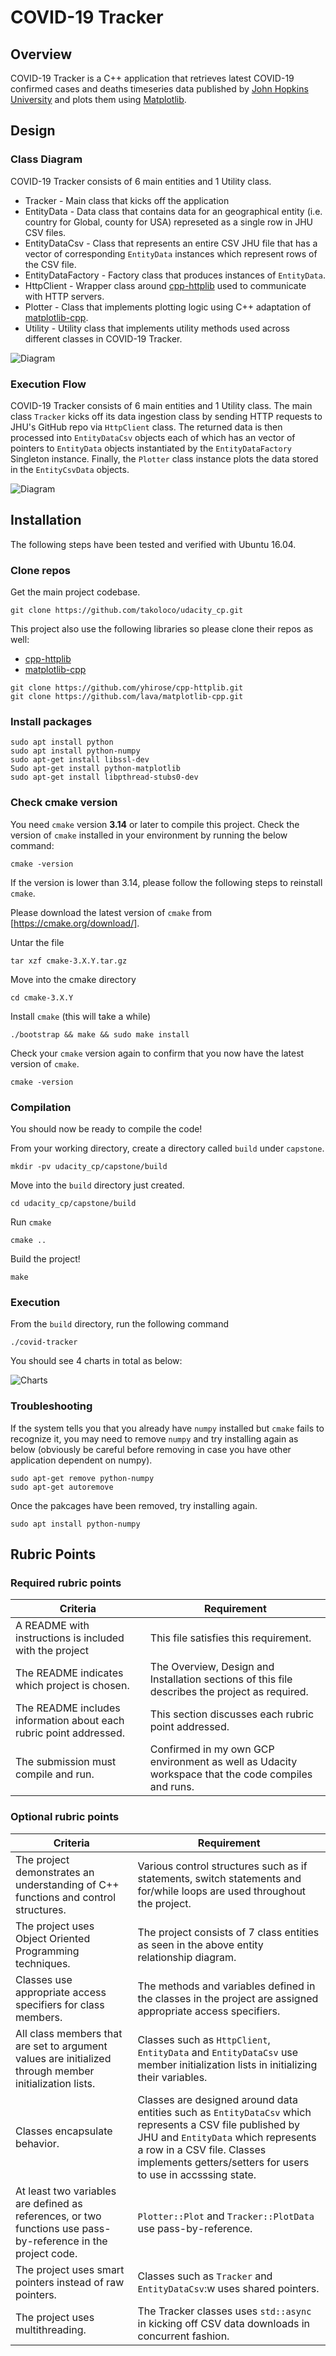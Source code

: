 # COVID-19 Tracker

## Overview

COVID-19 Tracker is a C++ application that retrieves latest COVID-19 confirmed cases and deaths timeseries data published by [John Hopkins University](https://github.com/CSSEGISandData/COVID-19) and plots them using [Matplotlib](https://github.com/lava/matplotlib-cpp).

## Design

### Class Diagram

COVID-19 Tracker consists of 6 main entities and 1 Utility class.

* Tracker - Main class that kicks off the application
* EntityData - Data class that contains data for an geographical entity (i.e. country for Global, county for USA) represeted as a single row in JHU CSV files.
* EntityDataCsv - Class that represents an entire CSV JHU file that has a vector of corresponding `EntityData` instances which represent rows of the CSV file.
* EntityDataFactory - Factory class that produces instances of `EntityData`.
* HttpClient - Wrapper class around [cpp-httplib](https://github.com/yhirose/cpp-httplib) used to communicate with HTTP servers.
* Plotter - Class that implements plotting logic using C++ adaptation of [matplotlib-cpp](https://github.com/lava/matplotlib-cpp).
* Utility - Utility class that implements utility methods used across different classes in COVID-19 Tracker.

![Diagram](https://raw.githubusercontent.com/takoloco/udacity_cp/master/images/capstone/20200602_diagram_class_covid-tracker_01.png)

### Execution Flow

COVID-19 Tracker consists of 6 main entities and 1 Utility class. The main class `Tracker` kicks off its data ingestion class by sending HTTP requests to JHU's GitHub repo via `HttpClient` class. The returned data is then processed into `EntityDataCsv` objects each of which has an vector of pointers to `EntityData` objects instantiated by the `EntityDataFactory` Singleton instance. Finally, the `Plotter` class instance plots the data stored in the `EntityCsvData` objects.

![Diagram](https://raw.githubusercontent.com/takoloco/udacity_cp/master/images/capstone/20200602_diagram_sequence_covid-tracker_01.png)

## Installation

The following steps have been tested and verified with Ubuntu 16.04.

### Clone repos 

Get the main project codebase.

```
git clone https://github.com/takoloco/udacity_cp.git
```

This project also use the following libraries so please clone their repos as
well:

* [cpp-httplib](https://github.com/yhirose/cpp-httplib)
* [matplotlib-cpp](https://github.com/lava/matplotlib-cpp)

```
git clone https://github.com/yhirose/cpp-httplib.git
git clone https://github.com/lava/matplotlib-cpp.git
```

### Install packages

```
sudo apt install python
sudo apt install python-numpy
sudo apt-get install libssl-dev
Sudo apt-get install python-matplotlib
sudo apt-get install libpthread-stubs0-dev
```
### Check cmake version

You need `cmake` version **3.14** or later to compile this project. Check the
version of `cmake` installed in your environment by running the below
command:

```
cmake -version
```

If the version is lower than 3.14, please follow the following steps to
reinstall `cmake`.

Please download the latest version of `cmake` from [https://cmake.org/download/].

Untar the file
```
tar xzf cmake-3.X.Y.tar.gz
```
Move into the cmake directory
```
cd cmake-3.X.Y
```
Install `cmake` (this will take a while)
```
./bootstrap && make && sudo make install
```
Check your `cmake` version again to confirm that you now have the latest version
of `cmake`.
```
cmake -version
```
### Compilation

You should now be ready to compile the code!

From your working directory, create a directory called `build` under `capstone`.
```
mkdir -pv udacity_cp/capstone/build
```
Move into the `build` directory just created.
```
cd udacity_cp/capstone/build
```
Run `cmake`
```
cmake ..
```
Build the project!
```
make
```
### Execution

From the `build` directory, run the following command

```
./covid-tracker
```

You should see 4 charts in total as below:

![Charts](https://raw.githubusercontent.com/takoloco/udacity_cp/master/images/capstone/20200602_scr_covid-tracker_01.png)

### Troubleshooting

If the system tells you that you already have `numpy` installed but `cmake`
fails to recognize it, you may need to remove `numpy` and try installing again
as below (obviously be careful before removing in case you have other
application dependent on numpy).

```
sudo apt-get remove python-numpy
sudo apt-get autoremove
```

Once the pakcages have been removed, try installing again.

```
sudo apt install python-numpy
```

## Rubric Points

### Required rubric points

|Criteria|Requirement|
|--------|-----------|
|A README with instructions is included with the project|This file satisfies this requirement.|
|The README indicates which project is chosen.|The Overview, Design and Installation sections of this file describes the project as required.|
|The README includes information about each rubric point addressed.|This section discusses each rubric point addressed.|
|The submission must compile and run.|Confirmed in my own GCP environment as well as Udacity workspace that the code compiles and runs.|

### Optional rubric points

|Criteria|Requirement|
|--------|-----------|
|The project demonstrates an understanding of C++ functions and control structures.|Various control structures such as if statements, switch statements and for/while loops are used throughout the project.|
|The project uses Object Oriented Programming techniques.|The project consists of 7 class entities as seen in the above entity relationship diagram.|
|Classes use appropriate access specifiers for class members.|The methods and variables defined in the classes in the project are assigned appropriate access specifiers.|
|All class members that are set to argument values are initialized through member initialization lists.|Classes such as `HttpClient`, `EntityData` and `EntityDataCsv` use member initialization lists in initializing their variables.|
|Classes encapsulate behavior.|Classes are designed around data entities such as `EntityDataCsv` which represents a CSV file published by JHU and `EntityData` which represents a row in a CSV file. Classes implements getters/setters for users to use in accsssing state.
|At least two variables are defined as references, or two functions use pass-by-reference in the project code.|`Plotter::Plot` and `Tracker::PlotData` use pass-by-reference.|
|The project uses smart pointers instead of raw pointers.|Classes such as `Tracker` and `EntityDataCsv`:w uses shared pointers.|
|The project uses multithreading.|The Tracker classes uses `std::async` in kicking off CSV data downloads in concurrent fashion.|
